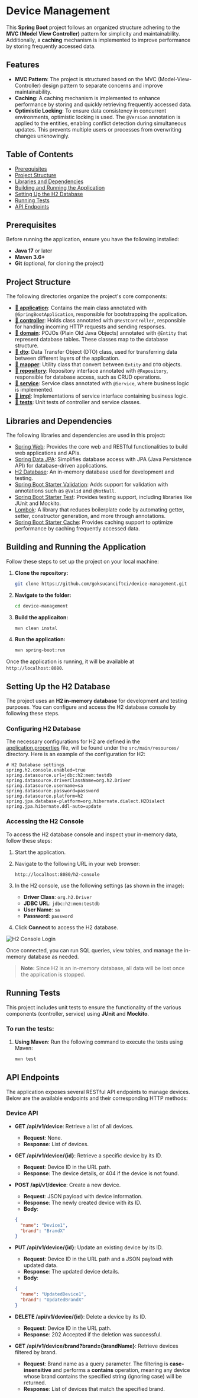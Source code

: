 # Device Management
This **Spring Boot** project follows an organized structure adhering to the **MVC (Model View Controller)** pattern for simplicity and maintainability. Additionally, a **caching** mechanism is implemented to improve performance by storing frequently accessed data.
## Features

- **MVC Pattern**: The project is structured based on the MVC (Model-View-Controller) design pattern to separate concerns and improve maintainability.
- **Caching**: A caching mechanism is implemented to enhance performance by storing and quickly retrieving frequently accessed data.
- **Optimistic Locking**: To ensure data consistency in concurrent environments, optimistic locking is used. The `@Version` annotation is applied to the entities, enabling conflict detection during simultaneous updates. This prevents multiple users or processes from overwriting changes unknowingly.


## Table of Contents

- [Prerequisites](#prerequisites)
- [Project Structure](#project-structure)
- [Libraries and Dependencies](#libraries-and-dependencies)
- [Building and Running the Application](#building-and-running-the-application)
- [Setting Up the H2 Database](#setting-up-the-h2-database)
- [Running Tests](#running-tests)
- [API Endpoints](#api-endpoints)

## Prerequisites

Before running the application, ensure you have the following installed:

- **Java 17** or later
- **Maven 3.6+**
- **Git** (optional, for cloning the project)

## Project Structure
The following directories organize the project's core components:

- [📁 **application**](src/main/java/com/goksucanciftci/device_management): Contains the main class annotated with `@SpringBootApplication`, responsible for bootstrapping the application.
- [📁 **controller**](src/main/java/com/goksucanciftci/device_management/controller): Holds class annotated with `@RestController`, responsible for handling incoming HTTP requests and sending responses.
- [📁 **domain**](src/main/java/com/goksucanciftci/device_management/model/entity): POJOs (Plain Old Java Objects) annotated with `@Entity` that represent database tables. These classes map to the database structure.
- [📁 **dto**](src/main/java/com/goksucanciftci/device_management/model/dto): Data Transfer Object (DTO) class, used for transferring data between different layers of the application.
- [📁 **mapper**](src/main/java/com/goksucanciftci/device_management/model/mapper): Utility class that convert between `Entity` and `DTO` objects.
- [📁 **repository**](src/main/java/com/goksucanciftci/device_management/repository): Repository interface annotated with `@Repository`, responsible for database access, such as CRUD operations.
- [📁 **service**](src/main/java/com/goksucanciftci/device_management/service): Service class annotated with `@Service`, where business logic is implemented.
- [📁 **impl**](src/main/java/com/goksucanciftci/device_management/service/impl): Implementations of service interface containing business logic.
- [📁 **tests**](src/test/java/com/goksucanciftci/device_management): Unit tests of controller and service classes.


## Libraries and Dependencies

The following libraries and dependencies are used in this project:

- [Spring Web](https://docs.spring.io/spring-framework/docs/current/reference/html/web.html): Provides the core web and RESTful functionalities to build web applications and APIs.
- [Spring Data JPA](https://spring.io/projects/spring-data-jpa): Simplifies database access with JPA (Java Persistence API) for database-driven applications.
- [H2 Database](https://www.h2database.com/html/main.html): An in-memory database used for development and testing.
- [Spring Boot Starter Validation](https://docs.spring.io/spring-boot/docs/current/reference/htmlsingle/#boot-features-validation): Adds support for validation with annotations such as `@Valid` and `@NotNull`.
- [Spring Boot Starter Test](https://docs.spring.io/spring-boot/docs/current/reference/htmlsingle/#boot-features-testing): Provides testing support, including libraries like JUnit and Mockito.
- [Lombok](https://projectlombok.org/): A library that reduces boilerplate code by automating getter, setter, constructor generation, and more through annotations.
- [Spring Boot Starter Cache](https://docs.spring.io/spring-boot/docs/current/reference/htmlsingle/#boot-features-caching): Provides caching support to optimize performance by caching frequently accessed data.

## Building and Running the Application

Follow these steps to set up the project on your local machine:

1. **Clone the repository:**
   ```bash
   git clone https://github.com/goksucanciftci/device-management.git
2. **Navigate to the folder:**
   ```bash
   cd device-management
3. **Build the applicaiton:**
    ```bash
   mvn clean instal
   ```
4. **Run the application:**
   ```bash
   mvn spring-boot:run
   ```
  

Once the application is running, it will be available at `http://localhost:8080`.

## Setting Up the H2 Database
The project uses an **H2 in-memory database** for development and testing purposes. You can configure and access the H2 database console by following these steps.
### Configuring H2 Database

The necessary configurations for H2 are defined in the [application.properties](src/main/resources/application.properties) file, will be found under the `src/main/resources/` directory.
Here is an example of the configuration for H2:

```properties
# H2 Database settings
spring.h2.console.enabled=true
spring.datasource.url=jdbc:h2:mem:testdb
spring.datasource.driverClassName=org.h2.Driver
spring.datasource.username=sa
spring.datasource.password=password
spring.datasource.platform=h2
spring.jpa.database-platform=org.hibernate.dialect.H2Dialect
spring.jpa.hibernate.ddl-auto=update
```
### Accessing the H2 Console

To access the H2 database console and inspect your in-memory data, follow these steps:

1. Start the application.
2. Navigate to the following URL in your web browser:
   ```
   http://localhost:8080/h2-console
   ```
3. In the H2 console, use the following settings (as shown in the image):
    - **Driver Class**: `org.h2.Driver`
    - **JDBC URL**: `jdbc:h2:mem:testdb`
    - **User Name**: `sa`
    - **Password**: `password`

4. Click **Connect** to access the H2 database.

![H2 Console Login](h2database.jpg)

Once connected, you can run SQL queries, view tables, and manage the in-memory database as needed.

> **Note:** Since H2 is an in-memory database, all data will be lost once the application is stopped.

## Running Tests

This project includes unit tests to ensure the functionality of the various components (controller, service) using **JUnit** and **Mockito**.

### To run the tests:

1. **Using Maven**:
   Run the following command to execute the tests using Maven:

   ```bash
   mvn test

## API Endpoints
The application exposes several RESTful API endpoints to manage devices. Below are the available endpoints and their corresponding HTTP methods:
### Device API

- **GET /api/v1/device**: Retrieve a list of all devices.
    - **Request**: None.
    - **Response**: List of devices.


- **GET /api/v1/device/{id}**: Retrieve a specific device by its ID.
    - **Request**: Device ID in the URL path.
    - **Response**: The device details, or 404 if the device is not found.


- **POST /api/v1/device**: Create a new device.
    - **Request**: JSON payload with device information.
    - **Response**: The newly created device with its ID.
    - **Body**:
  ````json
  {
    "name": "Device1",
    "brand": "BrandX"
  }
  ````


- **PUT /api/v1/device/{id}**: Update an existing device by its ID.
    - **Request**: Device ID in the URL path and a JSON payload with updated data.
    - **Response**: The updated device details.
    - **Body**:
  ````json
  {
    "name": "UpdatedDevice1",
    "brand": "UpdatedBrandX"
  }
  ````

- **DELETE /api/v1/device/{id}**: Delete a device by its ID.
    - **Request**: Device ID in the URL path.
    - **Response**: 202 Accepted if the deletion was successful.


- **GET /api/v1/device/brand?brand={brandName}**: Retrieve devices filtered by brand.
    - **Request**: Brand name as a query parameter. The filtering is **case-insensitive** and performs a **contains** operation, meaning any device whose brand contains the specified string (ignoring case) will be returned.
    - **Response**: List of devices that match the specified brand.